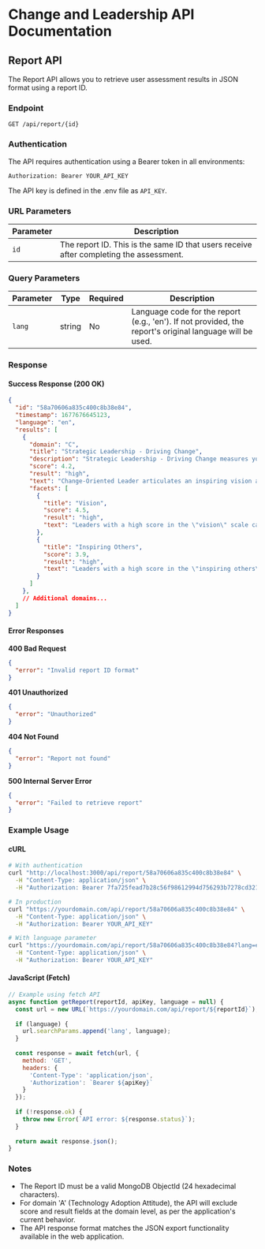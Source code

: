 # Change and Leadership API Documentation

## Report API

The Report API allows you to retrieve user assessment results in JSON format using a report ID.

### Endpoint

```
GET /api/report/{id}
```

### Authentication

The API requires authentication using a Bearer token in all environments:

```
Authorization: Bearer YOUR_API_KEY
```

The API key is defined in the .env file as `API_KEY`.

### URL Parameters

| Parameter | Description |
|-----------|-------------|
| `id`      | The report ID. This is the same ID that users receive after completing the assessment. |

### Query Parameters

| Parameter | Type   | Required | Description |
|-----------|--------|----------|-------------|
| `lang`    | string | No       | Language code for the report (e.g., 'en'). If not provided, the report's original language will be used. |

### Response

#### Success Response (200 OK)

```json
{
  "id": "58a70606a835c400c8b38e84",
  "timestamp": 1677676645123,
  "language": "en",
  "results": [
    {
      "domain": "C",
      "title": "Strategic Leadership - Driving Change",
      "description": "Strategic Leadership - Driving Change measures your ability to articulate vision, inspire others, and drive organizational transformation.",
      "score": 4.2,
      "result": "high",
      "text": "Change-Oriented Leader articulates an inspiring vision and direction...",
      "facets": [
        {
          "title": "Vision",
          "score": 4.5,
          "result": "high",
          "text": "Leaders with a high score in the \"vision\" scale can communicate a clear..."
        },
        {
          "title": "Inspiring Others",
          "score": 3.9,
          "result": "high",
          "text": "Leaders with a high score in the \"inspiring others\" scale communicate..."
        }
      ]
    },
    // Additional domains...
  ]
}
```

#### Error Responses

**400 Bad Request**

```json
{
  "error": "Invalid report ID format"
}
```

**401 Unauthorized**

```json
{
  "error": "Unauthorized"
}
```

**404 Not Found**

```json
{
  "error": "Report not found"
}
```

**500 Internal Server Error**

```json
{
  "error": "Failed to retrieve report"
}
```

### Example Usage

#### cURL

```bash
# With authentication
curl "http://localhost:3000/api/report/58a70606a835c400c8b38e84" \
  -H "Content-Type: application/json" \
  -H "Authorization: Bearer 7fa725fead7b28c56f98612994d756293b7278cd3215677f9866b164101e760d"

# In production
curl "https://yourdomain.com/api/report/58a70606a835c400c8b38e84" \
  -H "Content-Type: application/json" \
  -H "Authorization: Bearer YOUR_API_KEY"

# With language parameter
curl "https://yourdomain.com/api/report/58a70606a835c400c8b38e84?lang=en" \
  -H "Content-Type: application/json" \
  -H "Authorization: Bearer YOUR_API_KEY"
```

#### JavaScript (Fetch)

```javascript
// Example using fetch API
async function getReport(reportId, apiKey, language = null) {
  const url = new URL(`https://yourdomain.com/api/report/${reportId}`);
  
  if (language) {
    url.searchParams.append('lang', language);
  }
  
  const response = await fetch(url, {
    method: 'GET',
    headers: {
      'Content-Type': 'application/json',
      'Authorization': `Bearer ${apiKey}`
    }
  });
  
  if (!response.ok) {
    throw new Error(`API error: ${response.status}`);
  }
  
  return await response.json();
}
```

### Notes

- The Report ID must be a valid MongoDB ObjectId (24 hexadecimal characters).
- For domain 'A' (Technology Adoption Attitude), the API will exclude score and result fields at the domain level, as per the application's current behavior.
- The API response format matches the JSON export functionality available in the web application.